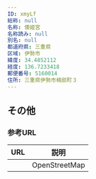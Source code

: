 ```yaml
---
ID: xmyLf
総称: null
名称: 倭姬宮
名称読み: null
別名: null
都道府県: 三重県
区域: 伊勢市
緯度: 34.4852112
経度: 136.7233418
郵便番号: 5160014
住所: 三重県伊勢市楠部町３
---
```


## その他

### 参考URL

| URL | 説明          |
| --- | ------------- |
|     | OpenStreetMap |
